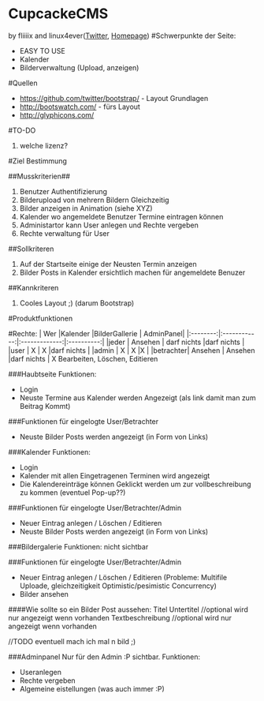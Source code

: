 ﻿CupcackeCMS
===========
by fliiiix and linux4ever([Twitter](http://twitter.com/linux4ever2), [Homepage](http://l3r.de))
#Schwerpunkte der Seite:
* EASY TO USE
* Kalender
* Bilderverwaltung (Upload, anzeigen)

#Quellen
* https://github.com/twitter/bootstrap/ - Layout Grundlagen
* http://bootswatch.com/ - fürs Layout
* http://glyphicons.com/

#TO-DO
1. welche lizenz?

#Ziel Bestimmung

##Musskriterien##
1. Benutzer Authentifizierung
2. Bilderupload von mehrern Bildern Gleichzeitig
2. Bilder anzeigen in Animation (siehe XYZ)
3. Kalender wo angemeldete Benutzer Termine eintragen können
4. Administartor kann User anlegen und Rechte vergeben
5. Rechte verwaltung für User

##Sollkriteren
1. Auf der Startseite einige der Neusten Termin anzeigen
2. Bilder Posts in Kalender ersichtlich machen für angemeldete Benuzer

##Kannkriteren
1. Cooles Layout ;) (darum Bootstrap)

#Produktfunktionen
                     
#Rechte:
| Wer      |Kalender      |BilderGallerie |  AdminPanel|
|:--------:|:------------:|:-------------:|:----------:|
|jeder     | Ansehen      | darf nichts   |darf nichts |
|user      | X            | X             |darf nichts |
|admin     | X            | X             |X           |
|betrachter| Ansehen      | Ansehen       |darf nichts |
X Bearbeiten, Löschen, Editieren

###Haubtseite
Funktionen:
- Login
- Neuste Termine aus Kalender werden Angezeigt (als link damit man zum Beitrag Kommt)

###Funktionen für eingelogte User/Betrachter
- Neuste Bilder Posts werden angezeigt (in Form von Links)

###Kalender
Funktionen:
- Login
- Kalender mit allen Eingetragenen Terminen wird angezeigt
- Die Kalendereinträge können Geklickt werden um zur vollbeschreibung zu kommen (eventuel Pop-up??)

###Funktionen für eingelogte User/Betrachter/Admin
- Neuer Eintrag anlegen / Löschen / Editieren
- Neuste Bilder Posts werden angezeigt (in Form von Links)

###Bildergalerie
Funktionen:
nicht sichtbar

###Funktionen für eingelogte User/Betrachter/Admin
- Neuer Eintrag anlegen / Löschen / Editieren (Probleme: Multifile Uploade, gleichzeitigkeit Optimistic/pesimistic Concurrency)
- Bilder ansehen

####Wie sollte so ein Bilder Post aussehen:
Titel
Untertitel       //optional wird nur angezeigt wenn vorhanden
Textbeschreibung //optional wird nur angezeigt wenn vorhanden

//TODO eventuell mach ich mal n bild ;)

###Adminpanel
Nur für den Admin :P sichtbar.
Funktionen:
- Useranlegen
- Rechte vergeben
- Algemeine eistellungen (was auch immer :P)
